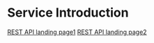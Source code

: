 # Service Introduction

[REST API landing page1](../index.md)
[REST API landing page2](../api/index.md)
